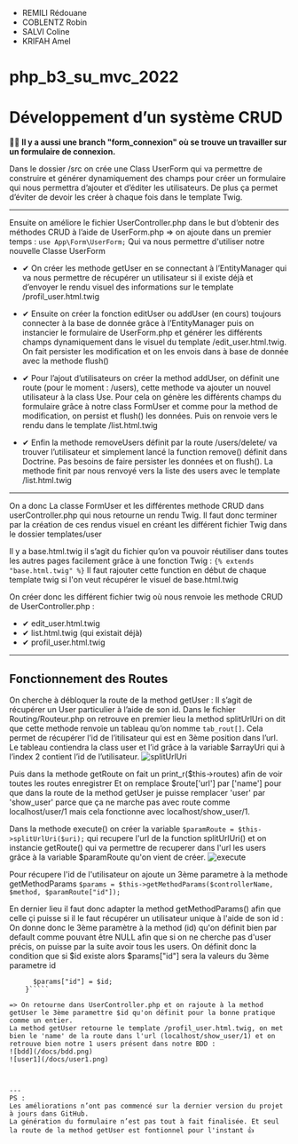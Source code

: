 * REMILI Rédouane
* COBLENTZ Robin
* SALVI Coline
* KRIFAH Amel

# php_b3_su_mvc_2022
# Développement d’un système CRUD

👀🎨 **Il y a aussi une branch "form_connexion" où se trouve un travailler sur un formulaire de connexion.**

Dans le dossier /src on crée une Class UserForm qui va permettre de construire 
et générer dynamiquement des champs pour créer un formulaire qui nous permettra d’ajouter et d’éditer les utilisateurs. 
De plus ça permet d’éviter de devoir les créer à chaque fois dans le template Twig.

---
Ensuite on améliore le fichier UserController.php dans le but d’obtenir des méthodes CRUD à l’aide de UserForm.php => on ajoute dans un premier temps :
````use App\Form\UserForm;````
Qui va nous permettre d'utiliser notre nouvelle Classe UserForm

* ✔	On créer les methode getUser en se connectant à l’EntityManager qui va nous permettre de récupérer un utilisateur si il existe déjà et d’envoyer le rendu visuel des informations sur le template /profil_user.html.twig

* ✔	Ensuite on créer la fonction editUser ou addUser (en cours) toujours connecter à la base de donnée grâce à l’EntityManager puis on instancier le formulaire de UserForm.php et générer les différents champs dynamiquement dans le visuel du template /edit_user.html.twig. On fait persister les modification et on les envois dans à base de donnée avec la methode flush()

* ✔	Pour l’ajout d’utilisateurs on créer la method addUser, on définit une route (pour le moment : /users), cette methode va ajouter un nouvel utilisateur à la class Use. Pour cela on génère les différents champs du formulaire grâce à notre class FormUser et comme pour la method de modification, on persist et flush() les données. Puis on renvoie vers le rendu dans le template /list.html.twig  

* ✔	Enfin la methode removeUsers définit par la route /users/delete/ va trouver l’utilisateur et simplement lancé la function remove() définit dans Doctrine. Pas besoins de faire persister les données et on flush(). La methode finit par nous renvoyé vers la liste des users avec le template /list.html.twig

---
On a donc La classe FormUser et les différentes methode CRUD dans userController.php qui nous retourne un rendu Twig.
Il faut donc terminer par la création de ces rendus visuel en créant les différent fichier Twig dans le dossier templates/user

Il y a base.html.twig il s’agit du fichier qu’on va pouvoir réutiliser dans toutes les autres pages facilement grâce à une fonction Twig :
````{% extends "base.html.twig" %}````
Il faut rajouter cette function en début de chaque template twig si l'on veut récupérer le visuel de base.html.twig

On créer donc les différent fichier twig où nous renvoie les methode CRUD de UserController.php :
* ✔	edit_user.html.twig
* ✔	list.html.twig (qui existait déjà)
* ✔	profil_user.html.twig

---
## Fonctionnement des Routes

On cherche à débloquer la route de la method getUser : Il s’agit de récupérer un User particulier à l’aide de son id.
Dans le fichier Routing/Routeur.php on retrouve en premier lieu la method splitUrlUri on dit que cette methode renvoie un tableau qu’on nomme ````tab_rout[]````. Cela permet de récupérer l’id de l’itilisateur qui est en 3ème position dans l’url. Le tableau contiendra la class user et l’id grâce à la variable $arrayUri qui à l’index 2 contient l’id de l’utilisateur.
![splitUrlUri](/docs/splitUrlUri.png)

Puis dans la methode getRoute on fait un print_r($this->routes) afin de voir toutes les routes enregistrer
Et on remplace $route['url'] par ['name'] pour que dans la route de la method getUser je puisse remplacer 'user' par 'show_user' parce que ça ne marche pas avec route comme localhost/user/1 mais cela fonctionne avec localhost/show_user/1.

Dans la methode execute() on créer la variable ````$paramRoute = $this->splitUrlUri($uri);```` qui recupere l'url de la function splitUrlUri() et on instancie getRoute() qui va permettre de recuperer dans l'url les users grâce à la variable $paramRoute qu'on vient de créer.
![execute](/docs/execute.png)

Pour récupere l'id de l'utilisateur on ajoute un 3ème parametre à la methode getMethodParams
````$params = $this->getMethodParams($controllerName, $method, $paramRoute["id"]);````

En dernier lieu il faut donc adapter la method getMethodParams() afin que celle çi puisse si il le faut récupérer un utilisateur unique à l'aide de son id :
On donne donc le 3ème paramètre à la method (id) qu'on définit bien par default comme pouvant être NULL afin que si on ne cherche pas d'user précis, on puisse par la suite avoir tous les users.
On définit donc la condition que si $id existe alors $params["id"] sera la valeurs du 3ème parametre id 
```` if ($id) {
      $params["id"] = $id;
    }`````

=> On retourne dans UserController.php et on rajoute à la method getUser le 3ème paramettre $id qu'on définit pour la bonne pratique comme un entier.
La method getUser retourne le template /profil_user.html.twig, on met bien le 'name' de la route dans l'url (localhost/show_user/1) et on retrouve bien notre 1 users présent dans notre BDD :
![bdd](/docs/bdd.png)
![user1](/docs/user1.png)



---
PS :
Les améliorations n’ont pas commencé sur la dernier version du projet à jours dans GitHub.
La génération du formulaire n’est pas tout à fait finalisée. Et seul la route de la method getUser est fontionnel pour l'instant 👍

